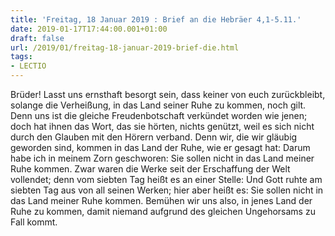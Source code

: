```yaml
---
title: 'Freitag, 18 Januar 2019 : Brief an die Hebräer 4,1-5.11.'
date: 2019-01-17T17:44:00.001+01:00
draft: false
url: /2019/01/freitag-18-januar-2019-brief-die.html
tags: 
- LECTIO
---
```


Brüder! Lasst uns ernsthaft besorgt sein, dass keiner von euch zurückbleibt, solange die Verheißung, in das Land seiner Ruhe zu kommen, noch gilt. Denn uns ist die gleiche Freudenbotschaft verkündet worden wie jenen; doch hat ihnen das Wort, das sie hörten, nichts genützt, weil es sich nicht durch den Glauben mit den Hörern verband. Denn wir, die wir gläubig geworden sind, kommen in das Land der Ruhe, wie er gesagt hat: Darum habe ich in meinem Zorn geschworen: Sie sollen nicht in das Land meiner Ruhe kommen. Zwar waren die Werke seit der Erschaffung der Welt vollendet; denn vom siebten Tag heißt es an einer Stelle: Und Gott ruhte am siebten Tag aus von all seinen Werken; hier aber heißt es: Sie sollen nicht in das Land meiner Ruhe kommen. Bemühen wir uns also, in jenes Land der Ruhe zu kommen, damit niemand aufgrund des gleichen Ungehorsams zu Fall kommt.